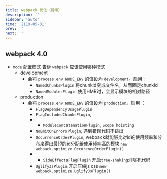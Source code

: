 ```yaml
---
title: webpack 优化（持续）
description: ''
sidebar: 'auto'
time: '2119-05-01'
prev: ''
next: ''
---
```




## webpack 4.0

+  `mode` 配置模式 告诉 `webpack` 应该使用哪种模式
    - development
        + 会将 `process.env.NODE_ENV` 的值设为 `development`。启用 :
            - `NamedChunksPlugin` 将chunkId变成文件名，从而固定chunkId
            - `NamedModulesPlugin` 使用HMR时，会显示模块的相对路径
    - production
        + 会将 `process.env.NODE_ENV` 的值设为 `production`。启用 ：        
            - `FlagDependencyUsagePlugin` 
            - `FlagIncludedChunksPlugin`, 
            - * `ModuleConcatenationPlugin`, `Scope hoisting`
            - `NoEmitOnErrorsPlugin`,  遇到错误代码不跳出
            - `OccurrenceOrderPlugin`, webpack就能够比对id的使用频率和分布来得出最短的id分配给使用频率高的模块 `new webpack.optimize.OccurenceOrderPlugin()`
            - * `SideEffectsFlagPlugin` 开启`tree-shaking`消除死代码
            - `UglifyJsPlugin` 开启压缩js css `new webpack.optimize.UglifyJsPlugin()`